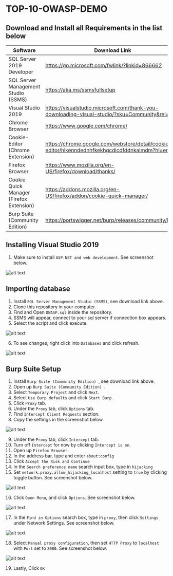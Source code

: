 # TOP-10-OWASP-DEMO

## Download and Install all Requirements in the list below

|Software | Download Link |
|--- | --- |
| SQL Server 2019 Developer | https://go.microsoft.com/fwlink/?linkid=866662 |
| SQL Server Management Studio (SSMS)| https://aka.ms/ssmsfullsetup |
| Visual Studio 2019 | https://visualstudio.microsoft.com/thank-you-downloading-visual-studio/?sku=Community&rel=16 |
| Chrome Browser | https://www.google.com/chrome/ |
| Cookie-Editor (Chrome Extension) | https://chrome.google.com/webstore/detail/cookie-editor/hlkenndednhfkekhgcdicdfddnkalmdm?hl=en |
| Firefox Browser | https://www.mozilla.org/en-US/firefox/download/thanks/ |
| Cookie Quick Manager (Firefox Extension) | https://addons.mozilla.org/en-US/firefox/addon/cookie-quick-manager/ |
| Burp Suite (Community Edition) | https://portswigger.net/burp/releases/community/latest |

## Installing Visual Studio 2019

1. Make sure to install `ASP.NET and web development`. See screenshot below.

![alt text](./Resources/aspnet.png "aspnet")

## Importing database

1. Install `SQL Server Management Studio (SSMS)`, see download link above.
2. Clone this repository in your computer.
3. Find and Open `OWASP.sql` inside the repository.
4. SSMS will appear, connect to your sql server if connection box appears.
5. Select the script and click execute.

![alt text](./Resources/importDB.png "importDB")

6. To see changes, right click into `Databases` and click refresh.

![alt text](./Resources/importDB2.png "importDB2")

## Burp Suite Setup

1. Install `Burp Suite (Community Edition) `, see download link above.
2. Open up `Burp Suite (Community Edition) `.
3. Select `Temporary Project` and click `Next`.
4. Select `Use Burp defaults` and click `Start Burp`.
5. Click `Proxy` tab.
6. Under the `Proxy` tab, click `Options` tab.
7. Find `Intercept Client Requests` section.
8. Copy the settings in the screenshot below.

![alt text](./Resources/burpSuiteSettings.png "burpSuiteSettings")

9. Under the `Proxy` tab, click `Intercept` tab.
10.  Turn off `Intercept` for now by clicking `Intercept is on`.
11. Open up `Firefox Browser`.
12. In the address bar, type and enter `about:config`
13. Click `Accept the Risk and Continue`
14. In the `Search preference name` search input box, type in `hijacking`
15. Set `network.proxy.allow_hijacking_localhost` setting to `true` by clicking toggle button. See screenshot below.

![alt text](./Resources/firefoxHijacking.png "firefoxHijacking")

16. Click `Open Menu`, and click `Options`. See screenshot below.

![alt text](./Resources/firefoxOptions.png "firefoxOptions")

17. In the `Find in Options` search box, type in `proxy`, then click `Settings` under Network Settings. See screenshot below.

![alt text](./Resources/firefoxProxy.png "firefoxProxy")

18. Select `Manual proxy configuration`, then set `HTTP Proxy` to `localhost` with `Port` set to `8080`. See screenshot below.

![alt text](./Resources/firefoxProxy2.png "firefoxProxy2")

19. Lastly, Click `OK`
